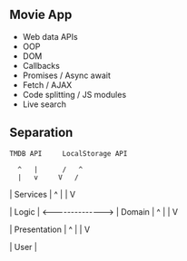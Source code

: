 ## Movie App

- Web data APIs
- OOP
- DOM
- Callbacks
- Promises / Async await
- Fetch / AJAX
- Code splitting / JS modules
- Live search

## Separation

    TMDB API     LocalStorage API

      ^   |      /   ^
      |   v     V   /

| Services |
^ |
| V

| Logic | <--------------> | Domain |
^ |
| V

| Presentation |
^ |
| V

| User |
